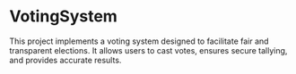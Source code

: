 # VotingSystem 
This project implements a voting system designed to facilitate fair and transparent elections. It allows users to cast votes, ensures secure tallying, and provides accurate results.

